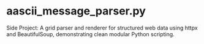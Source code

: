 # aascii_message_parser.py
Side Project: 
A grid parser and renderer for structured web data using httpx and BeautifulSoup, demonstrating clean modular Python scripting.
